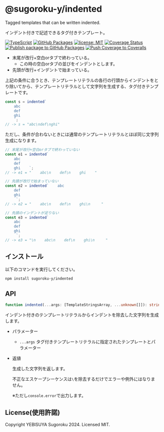 # @sugoroku-y/indented

Tagged templates that can be written indented.

インデント付きで記述できるタグ付きテンプレート。

[![TypeScript](https://img.shields.io/badge/-TypeScript-404040.svg?logo=TypeScript)](https://www.typescriptlang.org/) [![GitHub Packages](https://img.shields.io/badge/-GitHub%20Packages-181717.svg?logo=github&style=flat)](https://github.com/sugoroku-y/indented/pkgs/npm/indented) [![license: MIT](https://img.shields.io/badge/license-MIT-blue.svg?style=flat)](./LICENSE) [![Coverage Status](https://coveralls.io/repos/github/sugoroku-y/indented/badge.svg)](https://coveralls.io/github/sugoroku-y/indented) [![Publish package to GitHub Packages](https://github.com/sugoroku-y/indented/actions/workflows/publish.yml/badge.svg)](https://github.com/sugoroku-y/indented/actions/workflows/publish.yml) [![Push Coverage to Coveralls](https://github.com/sugoroku-y/indented/actions/workflows/coverage.yml/badge.svg)](https://github.com/sugoroku-y/indented/actions/workflows/coverage.yml)

- 末尾が改行+空白orタブで終わっている。
  - この時の空白orタブの並びをインデントとします。
- 先頭が改行+インデントで始まっている。

上記の条件に合うとき、テンプレートリテラルの各行の行頭からインデントをとり除いてから、テンプレートリテラルとして文字列を生成する、タグ付きテンプレートです。

```ts
const s = indented`
    abc
    def
    ghi
    `;
// -> s = "abc\ndef\nghi"
```

ただし、条件が合わないときには通常のテンプレートリテラルとほぼ同じ文字列生成になります。

```ts
// 末尾が改行+空白orタブで終わっていない
const e1 = indented`
    abc
    def
    ghi    `;
// -> e1 = "    abc\n    def\n    ghi    "

// 先頭が改行で始まっていない
const e2 = indented`    abc
    def
    ghi
     `;
// -> e2 = "    abc\n    def\n    ghi\n     "

// 先頭のインデントが足りない
const e3 = indented`
    abc
    def
    ghi
     `;
// -> e3 = "\n    abc\n    def\n    ghi\n     "
```

## インストール

以下のコマンドを実行してください。

```bash
npm install sugoroku-y/indented
```

## API

```ts
function indented(...args: [TemplateStringsArray, ...unknown[]]): string;
```

インデント付きのテンプレートリテラルからインデントを除去した文字列を生成します。

- パラメーター
  - `...args` タグ付きテンプレートリテラルに指定されたテンプレートとパラメーター
- 返値

  生成した文字列を返します。

  不正なエスケープシーケンスは`\`を除去するだけでエラーや例外にはなりません。

  ※ただし`console.error`で出力します。

## License(使用許諾)

Copyright YEBISUYA Sugoroku 2024. Licensed MIT.

